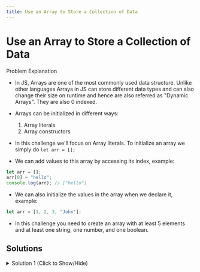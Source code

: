 ```yaml
---
title: Use an Array to Store a Collection of Data
---
```

# Use an Array to Store a Collection of Data

Problem Explanation

- In JS, Arrays are one of the most commonly used data structure. Unlike other languages Arrays in JS can store different data types and can also change their size on runtime and hence are also referred as "Dynamic Arrays". They are also 0 indexed.
- Arrays can be initialized in different ways:
  1. Array literals
  2. Array constructors
 
 - In this challenge we'll focus on Array literals. To initialize an array we simply do `let arr = [];`
 - We can add values to this array by accessing its index, example: 
```javascript
let arr = [];
arr[0] = "hello";
console.log(arr); // ["hello"]
```
 - We can also initialize the values in the array when we declare it, example:
```javascript
let arr = [1, 2, 3, "John"];
```
 - In this challenge you need to create an array with at least 5 elements and at least one string, one number, and one boolean.
 
## Solutions

<details><summary>Solution 1 (Click to Show/Hide)</summary>
```js
let yourArray = ["a", 2, true, "c", null, { name: "john" }];
```

#### Relevant Links
Further reading about arrays at [MDN](https://developer.mozilla.org/en-US/docs/Web/JavaScript/Reference/Global_Objects/Array).
</details>
